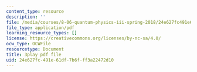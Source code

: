 ```yaml
---
content_type: resource
description: ''
file: /media/courses/8-06-quantum-physics-iii-spring-2018/24e627fc491e61df7b6fff3a22472d10_WwudFI6YRs.pdf
file_type: application/pdf
learning_resource_types: []
license: https://creativecommons.org/licenses/by-nc-sa/4.0/
ocw_type: OCWFile
resourcetype: Document
title: 3play pdf file
uid: 24e627fc-491e-61df-7b6f-ff3a22472d10
---
```

